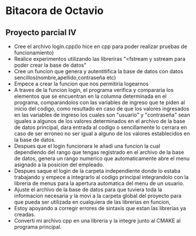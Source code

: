 # Bitacora de Octavio

## Proyecto parcial IV

- Cree el archivo login.cpp(lo hice en cpp para poder realizar pruebas de funcionamiento)
- Realice experimentos utilizando las libreriras "<fstream y sstream para poder crear la base de datos"
- Cree un funcion que genera y autentitifica la base de datos con datos sencillos(nombre,apellido,contraseña etc)
- Empece a crear la funcion que nos permitiria logearnos
- A traves de la funcion login, el programa verifica y compararia los elementos que se encuentran en la columna determinada en el programa, comparandolos con las variables de ingreso que te piden al inicio del codigo, como resultado en caso de que los valores ingresados en las variables de ingreso los cuales son "usuario" y "contraseña" sean iguales a algunos de los valores determinados en el archivo de la base de datos principal, dara entrada al codigo o sencillamente lo cerrara en caso de ser erroneo no ser igual a alguno de los valores establecidos en la base de datos.
- Despues que el login funcionara le añadi una funcion la cual dependiendo del rango que tengas registrado en el archivo de la base de datos, genera un rango numerico que automaticamente abre el menu asignado a la posicion del empleado.
- Despues saque el login de la carpeta independiente donde lo estaba trabajando y empece a integrarlo al codigo principal integrandolo con la libreria de menus para la apertura automatica del menu de un usuario.
- Ajuste el archivo de la base de datos para que tuviera toda la informacion necesaria y la movi a la carpeta global del proyecto para que pueda ser utilizada en cualquiera de las librerias en funcion,
- Estoy apoyando a corregir errores de sintaxis que estan las librerias ya creadas.
- Converti mi archivo cpp en una libreria y la integre junto al CMAKE al programa principal.
